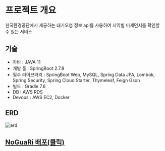 # 프로젝트 개요
한국환경공단에서 제공하는 대기오염 정보 api를 사용하여 지역별 미세먼지를 확인할 수 있는 서비스

## 기술
- 자바 : JAVA 11
- 개발 툴 : SpringBoot 2.7.8
- 필수 라이브러리 : SpringBoot Web, MySQL, Spring Data JPA, Lombok, Spring Security, Spring Cloud Starter, Thymeleaf, Feign Gson
- 빌드 : Gradle 7.6
- DB : AWS RDS
- Devops : AWS EC2, Docker

## ERD
![erd](https://user-images.githubusercontent.com/101695482/221416374-6999f70f-d380-426b-a90b-44e3c75e83ac.png)

## [NoGuaRi 배포(클릭)](http://ec2-3-36-115-198.ap-northeast-2.compute.amazonaws.com:8080/)